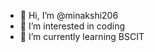 - 👋 Hi, I’m @minakshi206
- 👀 I’m interested in coding
- 🌱 I’m currently learning BSCIT


<!---
minakshi206/minakshi206 is a ✨ special ✨ repository because its `README.md` (this file) appears on your GitHub profile.
You can click the Preview link to take a look at your changes.
--->
